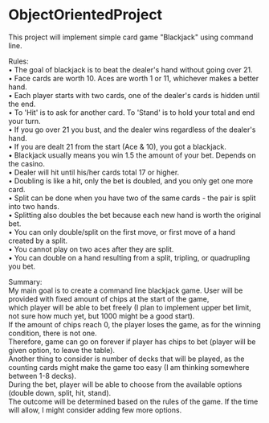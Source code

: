 # ObjectOrientedProject
This project will implement simple card game "Blackjack" using command line.

Rules:\
•	The goal of blackjack is to beat the dealer's hand without going over 21.\
•	Face cards are worth 10. Aces are worth 1 or 11, whichever makes a better hand.\
•	Each player starts with two cards, one of the dealer's cards is hidden until the end.\
•	To 'Hit' is to ask for another card. To 'Stand' is to hold your total and end your turn.\
•	If you go over 21 you bust, and the dealer wins regardless of the dealer's hand.\
•	If you are dealt 21 from the start (Ace & 10), you got a blackjack.\
•	Blackjack usually means you win 1.5 the amount of your bet. Depends on the casino.\
•	Dealer will hit until his/her cards total 17 or higher.\
•	Doubling is like a hit, only the bet is doubled, and you only get one more card.\
•	Split can be done when you have two of the same cards - the pair is split into two hands.\
•	Splitting also doubles the bet because each new hand is worth the original bet.\
•	You can only double/split on the first move, or first move of a hand created by a split.\
•	You cannot play on two aces after they are split.\
•	You can double on a hand resulting from a split, tripling, or quadrupling you bet.

Summary:\
My main goal is to create a command line blackjack game. User will be provided with fixed amount of chips at the start of the game,\
which player will be able to bet freely (I plan to implement upper bet limit, not sure how much yet, but 1000 might be a good start). \
If the amount of chips reach 0, the player loses the game, as for the winning condition, there is not one. \
Therefore, game can go on forever if player has chips to bet (player will be given option, to leave the table). \
Another thing to consider is number of decks that will be played, as the counting cards might make the game too easy (I am thinking somewhere between 1-8 decks). \
During the bet, player will be able to choose from the available options (double down, split, hit, stand). \
The outcome will be determined based on the rules of the game. If the time will allow, I might consider adding few more options.
